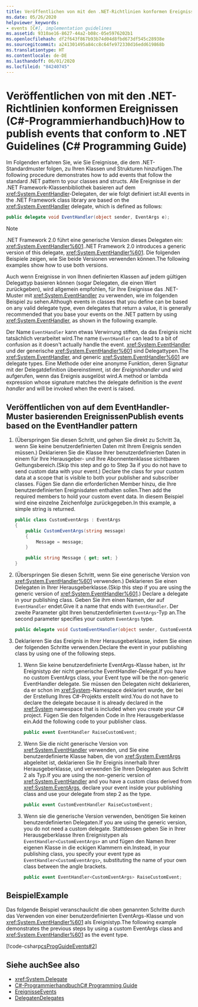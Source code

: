 ```yaml
---
title: Veröffentlichen von mit den .NET-Richtlinien konformen Ereignissen (C#-Programmierhandbuch)
ms.date: 05/26/2020
helpviewer_keywords:
- events [C#], implementation guidelines
ms.assetid: 9310ae16-8627-44a2-b08c-05e5976202b1
ms.openlocfilehash: df2f643f867b93b74d04d8fbd673df545c28938e
ms.sourcegitcommit: a241301495a84cc8c64fe972330d16edd619868b
ms.translationtype: HT
ms.contentlocale: de-DE
ms.lasthandoff: 06/01/2020
ms.locfileid: "84240745"
---
```

# <a name="how-to-publish-events-that-conform-to-net-guidelines-c-programming-guide"></a><span data-ttu-id="69817-102">Veröffentlichen von mit den .NET-Richtlinien konformen Ereignissen (C#-Programmierhandbuch)</span><span class="sxs-lookup"><span data-stu-id="69817-102">How to publish events that conform to .NET Guidelines (C# Programming Guide)</span></span>

<span data-ttu-id="69817-103">Im Folgenden erfahren Sie, wie Sie Ereignisse, die dem .NET-Standardmuster folgen, zu Ihren Klassen und Strukturen hinzufügen.</span><span class="sxs-lookup"><span data-stu-id="69817-103">The following procedure demonstrates how to add events that follow the standard .NET pattern to your classes and structs.</span></span> <span data-ttu-id="69817-104">Alle Ereignisse in der .NET Framework-Klassenbibliothek basieren auf dem <xref:System.EventHandler>-Delegaten, der wie folgt definiert ist:</span><span class="sxs-lookup"><span data-stu-id="69817-104">All events in the .NET Framework class library are based on the <xref:System.EventHandler> delegate, which is defined as follows:</span></span>

```csharp
public delegate void EventHandler(object sender, EventArgs e);
```

> [!NOTE]
> <span data-ttu-id="69817-105">.NET Framework 2.0 führt eine generische Version dieses Delegaten ein: <xref:System.EventHandler%601>.</span><span class="sxs-lookup"><span data-stu-id="69817-105">.NET Framework 2.0 introduces a generic version of this delegate, <xref:System.EventHandler%601>.</span></span> <span data-ttu-id="69817-106">Die folgenden Beispiele zeigen, wie Sie beide Versionen verwenden können.</span><span class="sxs-lookup"><span data-stu-id="69817-106">The following examples show how to use both versions.</span></span>

<span data-ttu-id="69817-107">Auch wenn Ereignisse in von Ihnen definierten Klassen auf jedem gültigen Delegattyp basieren können (sogar Delegaten, die einen Wert zurückgeben), wird allgemein empfohlen, für Ihre Ereignisse das .NET-Muster mit <xref:System.EventHandler> zu verwenden, wie im folgenden Beispiel zu sehen.</span><span class="sxs-lookup"><span data-stu-id="69817-107">Although events in classes that you define can be based on any valid delegate type, even delegates that return a value, it is generally recommended that you base your events on the .NET pattern by using <xref:System.EventHandler>, as shown in the following example.</span></span>

<span data-ttu-id="69817-108">Der Name `EventHandler` kann etwas Verwirrung stiften, da das Ereignis nicht tatsächlich verarbeitet wird.</span><span class="sxs-lookup"><span data-stu-id="69817-108">The name `EventHandler` can lead to a bit of confusion as it doesn't actually handle the event.</span></span> <span data-ttu-id="69817-109"><xref:System.EventHandler> und der generische <xref:System.EventHandler%601> sind Delegattypen.</span><span class="sxs-lookup"><span data-stu-id="69817-109">The <xref:System.EventHandler>, and generic <xref:System.EventHandler%601> are delegate types.</span></span> <span data-ttu-id="69817-110">Eine Methode oder eine anonyme Funktion, deren Signatur mit der Delegatdefinition übereinstimmt, ist der *Ereignishandler* und wird aufgerufen, wenn das Ereignis ausgelöst wird.</span><span class="sxs-lookup"><span data-stu-id="69817-110">A method or lambda expression whose signature matches the delegate definition is the *event handler* and will be invoked when the event is raised.</span></span>

## <a name="publish-events-based-on-the-eventhandler-pattern"></a><span data-ttu-id="69817-111">Veröffentlichen von auf dem EventHandler-Muster basierenden Ereignissen</span><span class="sxs-lookup"><span data-stu-id="69817-111">Publish events based on the EventHandler pattern</span></span>

1. <span data-ttu-id="69817-112">(Überspringen Sie diesen Schritt, und gehen Sie direkt zu Schritt 3a, wenn Sie keine benutzerdefinierten Daten mit Ihrem Ereignis senden müssen.) Deklarieren Sie die Klasse Ihrer benutzerdefinierten Daten in einem für Ihre Herausgeber- und Ihre Abonnentenklasse sichtbaren Geltungsbereich.</span><span class="sxs-lookup"><span data-stu-id="69817-112">(Skip this step and go to Step 3a if you do not have to send custom data with your event.) Declare the class for your custom data at a scope that is visible to both your publisher and subscriber classes.</span></span> <span data-ttu-id="69817-113">Fügen Sie dann die erforderlichen Member hinzu, die Ihre benutzerdefinierten Ereignisdaten enthalten sollen.</span><span class="sxs-lookup"><span data-stu-id="69817-113">Then add the required members to hold your custom event data.</span></span> <span data-ttu-id="69817-114">In diesem Beispiel wird eine einzelne Zeichenfolge zurückgegeben.</span><span class="sxs-lookup"><span data-stu-id="69817-114">In this example, a simple string is returned.</span></span>

    ```csharp
    public class CustomEventArgs : EventArgs
    {
        public CustomEventArgs(string message)
        {
            Message = message;
        }

        public string Message { get; set; }
    }
    ```

2. <span data-ttu-id="69817-115">(Überspringen Sie diesen Schritt, wenn Sie eine generische Version von <xref:System.EventHandler%601> verwenden.) Deklarieren Sie einen Delegaten in Ihrer Herausgeberklasse.</span><span class="sxs-lookup"><span data-stu-id="69817-115">(Skip this step if you are using the generic version of <xref:System.EventHandler%601>.) Declare a delegate in your publishing class.</span></span> <span data-ttu-id="69817-116">Geben Sie ihm einen Namen, der auf `EventHandler` endet.</span><span class="sxs-lookup"><span data-stu-id="69817-116">Give it a name that ends with `EventHandler`.</span></span> <span data-ttu-id="69817-117">Der zweite Parameter gibt Ihren benutzerdefinierten `EventArgs`-Typ an.</span><span class="sxs-lookup"><span data-stu-id="69817-117">The second parameter specifies your custom `EventArgs` type.</span></span>

    ```csharp
    public delegate void CustomEventHandler(object sender, CustomEventArgs args);
    ```

3. <span data-ttu-id="69817-118">Deklarieren Sie das Ereignis in Ihrer Herausgeberklasse, indem Sie einen der folgenden Schritte verwenden.</span><span class="sxs-lookup"><span data-stu-id="69817-118">Declare the event in your publishing class by using one of the following steps.</span></span>

    1. <span data-ttu-id="69817-119">Wenn Sie keine benutzerdefinierte EventArgs-Klasse haben, ist Ihr Ereignistyp der nicht generische EventHandler-Delegat.</span><span class="sxs-lookup"><span data-stu-id="69817-119">If you have no custom EventArgs class, your Event type will be the non-generic EventHandler delegate.</span></span> <span data-ttu-id="69817-120">Sie müssen den Delegaten nicht deklarieren, da er schon im <xref:System>-Namespace deklariert wurde, der bei der Erstellung Ihres C#-Projekts erstellt wird.</span><span class="sxs-lookup"><span data-stu-id="69817-120">You do not have to declare the delegate because it is already declared in the <xref:System> namespace that is included when you create your C# project.</span></span> <span data-ttu-id="69817-121">Fügen Sie den folgenden Code in Ihre Herausgeberklasse ein.</span><span class="sxs-lookup"><span data-stu-id="69817-121">Add the following code to your publisher class.</span></span>

        ```csharp
        public event EventHandler RaiseCustomEvent;
        ```

    2. <span data-ttu-id="69817-122">Wenn Sie die nicht generische Version von <xref:System.EventHandler> verwenden, und Sie eine benutzerdefinierte Klasse haben, die von <xref:System.EventArgs> abgeleitet ist, deklarieren Sie Ihr Ereignis innerhalb Ihrer Herausgeberklasse, und verwenden Sie Ihren Delegaten aus Schritt 2 als Typ.</span><span class="sxs-lookup"><span data-stu-id="69817-122">If you are using the non-generic version of <xref:System.EventHandler> and you have a custom class derived from <xref:System.EventArgs>, declare your event inside your publishing class and use your delegate from step 2 as the type.</span></span>

        ```csharp
        public event CustomEventHandler RaiseCustomEvent;
        ```

    3. <span data-ttu-id="69817-123">Wenn sie die generische Version verwenden, benötigen Sie keinen benutzerdefinierten Delegaten.</span><span class="sxs-lookup"><span data-stu-id="69817-123">If you are using the generic version, you do not need a custom delegate.</span></span> <span data-ttu-id="69817-124">Stattdessen geben Sie in Ihrer Herausgeberklasse Ihren Ereignistypen als `EventHandler<CustomEventArgs>` an und fügen den Namen Ihrer eigenen Klasse in die eckigen Klammern ein.</span><span class="sxs-lookup"><span data-stu-id="69817-124">Instead, in your publishing class, you specify your event type as `EventHandler<CustomEventArgs>`, substituting the name of your own class between the angle brackets.</span></span>

        ```csharp
        public event EventHandler<CustomEventArgs> RaiseCustomEvent;
        ```

## <a name="example"></a><span data-ttu-id="69817-125">Beispiel</span><span class="sxs-lookup"><span data-stu-id="69817-125">Example</span></span>

<span data-ttu-id="69817-126">Das folgende Beispiel veranschaulicht die oben genannten Schritte durch das Verwenden von einer benutzerdefinierten EventArgs-Klasse und von <xref:System.EventHandler%601> als Ereignistyp.</span><span class="sxs-lookup"><span data-stu-id="69817-126">The following example demonstrates the previous steps by using a custom EventArgs class and <xref:System.EventHandler%601> as the event type.</span></span>

[!code-csharp[csProgGuideEvents#2](~/samples/snippets/csharp/VS_Snippets_VBCSharp/csProgGuideEvents/CS/Events.cs#2)]

## <a name="see-also"></a><span data-ttu-id="69817-127">Siehe auch</span><span class="sxs-lookup"><span data-stu-id="69817-127">See also</span></span>

- <xref:System.Delegate>
- [<span data-ttu-id="69817-128">C#-Programmierhandbuch</span><span class="sxs-lookup"><span data-stu-id="69817-128">C# Programming Guide</span></span>](../index.md)
- [<span data-ttu-id="69817-129">Ereignisse</span><span class="sxs-lookup"><span data-stu-id="69817-129">Events</span></span>](index.md)
- [<span data-ttu-id="69817-130">Delegaten</span><span class="sxs-lookup"><span data-stu-id="69817-130">Delegates</span></span>](../delegates/index.md)
